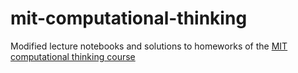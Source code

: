 # mit-computational-thinking

Modified lecture notebooks and solutions to homeworks of the [MIT computational thinking course](https://computationalthinking.mit.edu/Fall24/) 
